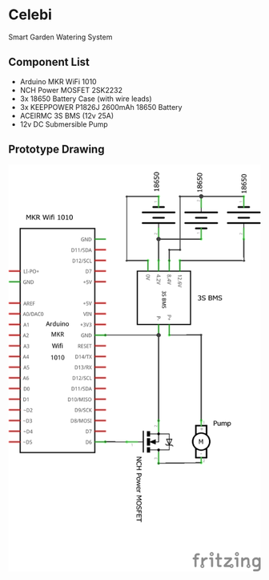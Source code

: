 # Celebi
Smart Garden Watering System

## Component List

- Arduino MKR WiFi 1010
- NCH Power MOSFET 2SK2232
- 3x 18650 Battery Case (with wire leads)
- 3x KEEPPOWER P1826J 2600mAh 18650 Battery
- ACEIRMC 3S BMS (12v 25A)
- 12v DC Submersible Pump

## Prototype Drawing
![alt text](https://github.com/TeamAddis/Celebi/blob/main/drawings/Celebi_schem.png)
